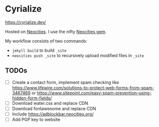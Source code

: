 # Cyrialize

https://cyrialize.dev/

Hosted on [Neocities](https://neocities.org/). I use the nifty [Neocities gem](https://github.com/neocities/neocities-ruby).

My workflow consists of two commands:
- `jekyll build` to build `_site`
- `neocities push _site` to recursively upload modified files in `_site`

## TODOs

- [ ] Create a contact form, implement spam checking like https://www.lifewire.com/solutions-to-protect-web-forms-from-spam-3467469 or https://www.sitepoint.com/easy-spam-prevention-using-hidden-form-fields/
- [ ] Download water.css and replace CDN
- [ ] Download fontawesome and replace CDN
- [ ] Include https://adblockbar.neocities.org/
- [ ] Add PGP key to website